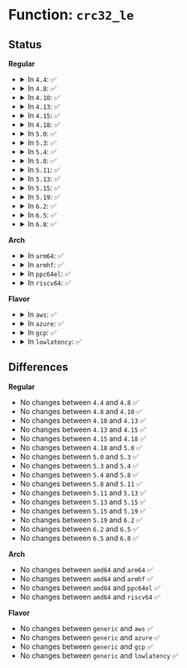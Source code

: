 # Function: <code>crc32_le</code>

## Status
<b>Regular</b>
<ul>
<li>
<details>
<summary>In <code>4.4</code>: ✅</summary>

```c
u32 crc32_le(u32 crc, const unsigned char *p, size_t len);
```

**Collision:** Unique Global

**Inline:** No

**Transformation:** False

**Instances:**

```
In lib/crc32.c (ffffffff81406c10)
Location: lib/crc32.c:194
Inline: False
Direct callers:
  - kernel/power/swap.c:crc32_threadfn
  - block/partitions/efi.c:is_gpt_valid
  - block/partitions/efi.c:is_gpt_valid
  - lib/xz/xz_dec_stream.c:xz_dec_run
  - lib/xz/xz_dec_stream.c:xz_dec_run
  - lib/xz/xz_dec_stream.c:xz_dec_run
  - lib/xz/xz_dec_stream.c:xz_dec_run
  - lib/xz/xz_dec_stream.c:xz_dec_run
  - lib/xz/xz_dec_stream.c:xz_dec_run
  - drivers/video/console/fbcon.c:fbcon_set_font
  - drivers/net/tun.c:tun_net_xmit
  - drivers/net/tun.c:__tun_chr_ioctl
```
**Symbols:**

```
ffffffff81406c10-ffffffff81406d0e: crc32_le (STB_GLOBAL)
```
</details>
</li>
<li>
<details>
<summary>In <code>4.8</code>: ✅</summary>

```c
u32 crc32_le(u32 crc, const unsigned char *p, size_t len);
```

**Collision:** Unique Global

**Inline:** No

**Transformation:** False

**Instances:**

```
In lib/crc32.c (ffffffff8144e920)
Location: lib/crc32.c:194
Inline: False
Direct callers:
  - kernel/power/swap.c:crc32_threadfn
  - block/partitions/efi.c:is_gpt_valid
  - block/partitions/efi.c:is_gpt_valid
  - lib/xz/xz_dec_stream.c:xz_dec_run
  - lib/xz/xz_dec_stream.c:xz_dec_run
  - lib/xz/xz_dec_stream.c:xz_dec_run
  - lib/xz/xz_dec_stream.c:xz_dec_run
  - lib/xz/xz_dec_stream.c:xz_dec_run
  - lib/xz/xz_dec_stream.c:xz_dec_run
  - drivers/video/console/fbcon.c:fbcon_set_font
  - drivers/net/tun.c:__tun_chr_ioctl
  - drivers/net/tun.c:tun_net_xmit
```
**Symbols:**

```
ffffffff8144e920-ffffffff8144ea81: crc32_le (STB_GLOBAL)
```
</details>
</li>
<li>
<details>
<summary>In <code>4.10</code>: ✅</summary>

```c
u32 crc32_le(u32 crc, const unsigned char *p, size_t len);
```

**Collision:** Unique Global

**Inline:** No

**Transformation:** False

**Instances:**

```
In lib/crc32.c (ffffffff8146d2e0)
Location: lib/crc32.c:194
Inline: False
Direct callers:
  - kernel/power/swap.c:crc32_threadfn
  - block/partitions/efi.c:is_gpt_valid
  - block/partitions/efi.c:is_gpt_valid
  - lib/xz/xz_dec_stream.c:xz_dec_run
  - lib/xz/xz_dec_stream.c:xz_dec_run
  - lib/xz/xz_dec_stream.c:xz_dec_run
  - lib/xz/xz_dec_stream.c:xz_dec_run
  - lib/xz/xz_dec_stream.c:xz_dec_run
  - lib/xz/xz_dec_stream.c:xz_dec_run
  - drivers/video/console/fbcon.c:fbcon_set_font
  - drivers/net/tun.c:__tun_chr_ioctl
  - drivers/net/tun.c:tun_net_xmit
```
**Symbols:**

```
ffffffff8146d2e0-ffffffff8146d441: crc32_le (STB_GLOBAL)
```
</details>
</li>
<li>
<details>
<summary>In <code>4.13</code>: ✅</summary>

```c
u32 crc32_le(u32 crc, const unsigned char *p, size_t len);
```

**Collision:** Unique Global

**Inline:** No

**Transformation:** False

**Instances:**

```
In lib/crc32.c (ffffffff814729c0)
Location: lib/crc32.c:194
Inline: False
Direct callers:
  - kernel/power/swap.c:crc32_threadfn
  - lib/xz/xz_dec_stream.c:xz_dec_run
  - lib/xz/xz_dec_stream.c:xz_dec_run
  - lib/xz/xz_dec_stream.c:xz_dec_run
  - lib/xz/xz_dec_stream.c:xz_dec_run
  - lib/xz/xz_dec_stream.c:xz_dec_run
  - lib/xz/xz_dec_stream.c:xz_dec_run
  - drivers/video/console/fbcon.c:fbcon_set_font
  - drivers/net/tun.c:__tun_chr_ioctl
  - drivers/net/tun.c:tun_net_xmit
```
**Symbols:**

```
ffffffff814729c0-ffffffff81472b1d: crc32_le (STB_GLOBAL)
```
</details>
</li>
<li>
<details>
<summary>In <code>4.15</code>: ✅</summary>

```c
u32 crc32_le(u32 crc, const unsigned char *p, size_t len);
```

**Collision:** Unique Global

**Inline:** No

**Transformation:** False

**Instances:**

```
In lib/crc32.c (ffffffff8149f110)
Location: lib/crc32.c:194
Inline: False
Direct callers:
  - kernel/power/swap.c:crc32_threadfn
  - lib/xz/xz_dec_stream.c:xz_dec_run
  - lib/xz/xz_dec_stream.c:xz_dec_run
  - lib/xz/xz_dec_stream.c:xz_dec_run
  - lib/xz/xz_dec_stream.c:xz_dec_run
  - lib/xz/xz_dec_stream.c:xz_dec_run
  - lib/xz/xz_dec_stream.c:xz_dec_run
  - drivers/video/fbdev/core/fbcon.c:fbcon_set_font
  - drivers/net/tun.c:__tun_chr_ioctl
  - drivers/net/tun.c:tun_net_xmit
```
**Symbols:**

```
ffffffff8149f110-ffffffff8149f26d: crc32_le (STB_GLOBAL)
```
</details>
</li>
<li>
<details>
<summary>In <code>4.18</code>: ✅</summary>

```c
u32 crc32_le(u32 crc, const unsigned char *p, size_t len);
```

**Collision:** Unique Global

**Inline:** No

**Transformation:** False

**Instances:**

```
In lib/crc32.c (ffffffff814d4330)
Location: lib/crc32.c:194
Inline: False
Direct callers:
  - kernel/power/swap.c:crc32_threadfn
  - lib/xz/xz_dec_stream.c:dec_main
  - lib/xz/xz_dec_stream.c:dec_main
  - lib/xz/xz_dec_stream.c:dec_main
  - lib/xz/xz_dec_stream.c:dec_main
  - lib/xz/xz_dec_stream.c:dec_main
  - lib/xz/xz_dec_stream.c:dec_main
  - drivers/video/fbdev/core/fbcon.c:fbcon_set_font
  - drivers/net/tun.c:__tun_chr_ioctl
  - drivers/net/tun.c:tun_net_xmit
```
**Symbols:**

```
ffffffff814d4330-ffffffff814d447b: crc32_le (STB_GLOBAL)
```
</details>
</li>
<li>
<details>
<summary>In <code>5.0</code>: ✅</summary>

```c
u32 crc32_le(u32 crc, const unsigned char *p, size_t len);
```

**Collision:** Unique Global

**Inline:** No

**Transformation:** False

**Instances:**

```
In lib/crc32.c (ffffffff814e8d80)
Location: lib/crc32.c:195
Inline: False
Direct callers:
  - kernel/power/swap.c:crc32_threadfn
  - lib/xz/xz_dec_stream.c:xz_dec_run
  - lib/xz/xz_dec_stream.c:xz_dec_run
  - lib/xz/xz_dec_stream.c:xz_dec_run
  - lib/xz/xz_dec_stream.c:xz_dec_run
  - lib/xz/xz_dec_stream.c:xz_dec_run
  - lib/xz/xz_dec_stream.c:xz_dec_run
  - drivers/video/fbdev/core/fbcon.c:fbcon_set_font
  - drivers/net/tun.c:__tun_chr_ioctl
  - drivers/net/tun.c:tun_net_xmit
```
**Symbols:**

```
ffffffff814e8d80-ffffffff814e8ecb: crc32_le (STB_WEAK)
```
</details>
</li>
<li>
<details>
<summary>In <code>5.3</code>: ✅</summary>

```c
u32 crc32_le(u32 crc, const unsigned char *p, size_t len);
```

**Collision:** Unique Global

**Inline:** No

**Transformation:** False

**Instances:**

```
In lib/crc32.c (ffffffff81515990)
Location: lib/crc32.c:195
Inline: False
Direct callers:
  - kernel/power/swap.c:crc32_threadfn
  - lib/xz/xz_dec_stream.c:xz_dec_run
  - lib/xz/xz_dec_stream.c:xz_dec_run
  - lib/xz/xz_dec_stream.c:xz_dec_run
  - lib/xz/xz_dec_stream.c:xz_dec_run
  - lib/xz/xz_dec_stream.c:xz_dec_run
  - lib/xz/xz_dec_stream.c:xz_dec_run
  - drivers/video/fbdev/core/fbcon.c:fbcon_set_font
  - drivers/net/tun.c:__tun_chr_ioctl
  - drivers/net/tun.c:tun_net_xmit
```
**Symbols:**

```
ffffffff81515990-ffffffff81515a86: crc32_le (STB_WEAK)
```
</details>
</li>
<li>
<details>
<summary>In <code>5.4</code>: ✅</summary>

```c
u32 crc32_le(u32 crc, const unsigned char *p, size_t len);
```

**Collision:** Unique Global

**Inline:** No

**Transformation:** False

**Instances:**

```
In lib/crc32.c (ffffffff815363d0)
Location: lib/crc32.c:195
Inline: False
Direct callers:
  - kernel/power/swap.c:crc32_threadfn
  - lib/xz/xz_dec_stream.c:xz_dec_run
  - lib/xz/xz_dec_stream.c:xz_dec_run
  - lib/xz/xz_dec_stream.c:xz_dec_run
  - lib/xz/xz_dec_stream.c:xz_dec_run
  - lib/xz/xz_dec_stream.c:xz_dec_run
  - lib/xz/xz_dec_stream.c:xz_dec_run
  - drivers/video/fbdev/core/fbcon.c:fbcon_set_font
  - drivers/net/tun.c:__tun_chr_ioctl
  - drivers/net/tun.c:tun_net_xmit
```
**Symbols:**

```
ffffffff815363d0-ffffffff815364c6: crc32_le (STB_WEAK)
```
</details>
</li>
<li>
<details>
<summary>In <code>5.8</code>: ✅</summary>

```c
u32 crc32_le(u32 crc, const unsigned char *p, size_t len);
```

**Collision:** Unique Global

**Inline:** No

**Transformation:** False

**Instances:**

```
In lib/crc32.c (ffffffff8159a910)
Location: lib/crc32.c:195
Inline: False
Direct callers:
  - kernel/power/swap.c:crc32_threadfn
  - lib/xz/xz_dec_stream.c:dec_main
  - lib/xz/xz_dec_stream.c:dec_main
  - lib/xz/xz_dec_stream.c:dec_main
  - lib/xz/xz_dec_stream.c:dec_main
  - lib/xz/xz_dec_stream.c:dec_block_header
  - lib/xz/xz_dec_stream.c:dec_index
  - lib/xz/xz_dec_stream.c:dec_index
  - lib/xz/xz_dec_stream.c:dec_block
  - lib/xz/xz_dec_stream.c:dec_block
  - drivers/video/fbdev/core/fbcon.c:fbcon_set_font
  - drivers/net/tun.c:addr_hash_test
  - drivers/net/tun.c:addr_hash_set
```
**Symbols:**

```
ffffffff8159a910-ffffffff8159a922: crc32_le (STB_WEAK)
```
</details>
</li>
<li>
<details>
<summary>In <code>5.11</code>: ✅</summary>

```c
u32 crc32_le(u32 crc, const unsigned char *p, size_t len);
```

**Collision:** Unique Global

**Inline:** No

**Transformation:** False

**Instances:**

```
In lib/crc32.c (ffffffff815b6300)
Location: lib/crc32.c:195
Inline: False
Direct callers:
  - kernel/power/swap.c:crc32_threadfn
  - lib/xz/xz_dec_stream.c:dec_main
  - lib/xz/xz_dec_stream.c:dec_main
  - lib/xz/xz_dec_stream.c:dec_main
  - lib/xz/xz_dec_stream.c:dec_main
  - lib/xz/xz_dec_stream.c:dec_block_header
  - lib/xz/xz_dec_stream.c:dec_index
  - lib/xz/xz_dec_stream.c:dec_index
  - lib/xz/xz_dec_stream.c:dec_block
  - lib/xz/xz_dec_stream.c:dec_block
  - lib/pldmfw/pldmfw.c:pldm_parse_image
  - drivers/video/fbdev/core/fbcon.c:fbcon_set_font
  - drivers/net/tun.c:addr_hash_test
  - drivers/net/tun.c:addr_hash_set
```
**Symbols:**

```
ffffffff815b6300-ffffffff815b6312: crc32_le (STB_WEAK)
```
</details>
</li>
<li>
<details>
<summary>In <code>5.13</code>: ✅</summary>

```c
u32 crc32_le(u32 crc, const unsigned char *p, size_t len);
```

**Collision:** Unique Global

**Inline:** No

**Transformation:** False

**Instances:**

```
In lib/crc32.c (ffffffff815c1150)
Location: lib/crc32.c:195
Inline: False
Direct callers:
  - kernel/power/swap.c:crc32_threadfn
  - lib/xz/xz_dec_stream.c:dec_main
  - lib/xz/xz_dec_stream.c:dec_main
  - lib/xz/xz_dec_stream.c:dec_main
  - lib/xz/xz_dec_stream.c:dec_main
  - lib/xz/xz_dec_stream.c:dec_main
  - lib/xz/xz_dec_stream.c:dec_main
  - lib/xz/xz_dec_stream.c:dec_main
  - lib/xz/xz_dec_stream.c:dec_main
  - lib/xz/xz_dec_stream.c:dec_block_header
  - lib/pldmfw/pldmfw.c:pldmfw_flash_image
  - drivers/video/fbdev/core/fbcon.c:fbcon_set_font
  - drivers/net/tun.c:tun_net_xmit
  - drivers/net/tun.c:update_filter
  - arch/x86/power/hibernate.c:arch_hibernation_header_restore
  - arch/x86/power/hibernate.c:arch_hibernation_header_save
```
**Symbols:**

```
ffffffff815c1150-ffffffff815c1162: crc32_le (STB_WEAK)
```
</details>
</li>
<li>
<details>
<summary>In <code>5.15</code>: ✅</summary>

```c
u32 crc32_le(u32 crc, const unsigned char *p, size_t len);
```

**Collision:** Unique Global

**Inline:** No

**Transformation:** False

**Instances:**

```
In lib/crc32.c (ffffffff81628fc0)
Location: lib/crc32.c:195
Inline: False
Direct callers:
  - kernel/power/swap.c:crc32_threadfn
  - lib/xz/xz_dec_stream.c:dec_main
  - lib/xz/xz_dec_stream.c:dec_main
  - lib/xz/xz_dec_stream.c:dec_main
  - lib/xz/xz_dec_stream.c:dec_main
  - lib/xz/xz_dec_stream.c:dec_main
  - lib/xz/xz_dec_stream.c:dec_main
  - lib/xz/xz_dec_stream.c:dec_block_header
  - lib/xz/xz_dec_stream.c:dec_block
  - lib/xz/xz_dec_stream.c:dec_block
  - lib/pldmfw/pldmfw.c:pldmfw_flash_image
  - drivers/video/fbdev/core/fbcon.c:fbcon_set_font
  - drivers/net/tun.c:tun_net_xmit
  - drivers/net/tun.c:update_filter
  - arch/x86/power/hibernate.c:arch_hibernation_header_restore
  - arch/x86/power/hibernate.c:arch_hibernation_header_save
```
**Symbols:**

```
ffffffff81628fc0-ffffffff81628fd2: crc32_le (STB_WEAK)
```
</details>
</li>
<li>
<details>
<summary>In <code>5.19</code>: ✅</summary>

```c
u32 crc32_le(u32 crc, const unsigned char *p, size_t len);
```

**Collision:** Unique Global

**Inline:** No

**Transformation:** False

**Instances:**

```
In lib/crc32.c (ffffffff816f9e60)
Location: lib/crc32.c:195
Inline: False
Direct callers:
  - kernel/power/swap.c:crc32_threadfn
  - block/partitions/efi.c:is_gpt_valid
  - block/partitions/efi.c:is_gpt_valid
  - lib/xz/xz_dec_stream.c:dec_main
  - lib/xz/xz_dec_stream.c:dec_main
  - lib/xz/xz_dec_stream.c:dec_main
  - lib/xz/xz_dec_stream.c:dec_main
  - lib/xz/xz_dec_stream.c:dec_main
  - lib/xz/xz_dec_stream.c:dec_main
  - lib/xz/xz_dec_stream.c:dec_block_header
  - lib/xz/xz_dec_stream.c:dec_block
  - lib/xz/xz_dec_stream.c:dec_block
  - lib/pldmfw/pldmfw.c:pldmfw_flash_image
  - drivers/video/fbdev/core/fbcon.c:fbcon_set_font
  - drivers/acpi/scan.c:__acpi_device_add
  - drivers/net/tun.c:tun_net_xmit
  - drivers/net/tun.c:update_filter
  - arch/x86/power/hibernate.c:arch_hibernation_header_restore
  - arch/x86/power/hibernate.c:arch_hibernation_header_save
```
**Symbols:**

```
ffffffff816f9e60-ffffffff816f9e7e: crc32_le (STB_WEAK)
```
</details>
</li>
<li>
<details>
<summary>In <code>6.2</code>: ✅</summary>

```c
u32 crc32_le(u32 crc, const unsigned char *p, size_t len);
```

**Collision:** Unique Global

**Inline:** No

**Transformation:** False

**Instances:**

```
In lib/crc32.c (ffffffff817ec7e0)
Location: lib/crc32.c:195
Inline: False
Direct callers:
  - kernel/power/swap.c:crc32_threadfn
  - block/partitions/efi.c:is_gpt_valid
  - block/partitions/efi.c:is_gpt_valid
  - lib/xz/xz_dec_stream.c:dec_main
  - lib/xz/xz_dec_stream.c:dec_main
  - lib/xz/xz_dec_stream.c:dec_main
  - lib/xz/xz_dec_stream.c:dec_main
  - lib/xz/xz_dec_stream.c:dec_main
  - lib/xz/xz_dec_stream.c:dec_main
  - lib/xz/xz_dec_stream.c:dec_block_header
  - lib/xz/xz_dec_stream.c:dec_block
  - lib/xz/xz_dec_stream.c:dec_block
  - lib/pldmfw/pldmfw.c:pldmfw_flash_image
  - drivers/video/fbdev/core/fbcon.c:fbcon_set_font
  - drivers/acpi/scan.c:acpi_device_add
  - drivers/net/tun.c:tun_net_xmit
  - drivers/net/tun.c:update_filter
  - arch/x86/power/hibernate.c:arch_hibernation_header_restore
  - arch/x86/power/hibernate.c:arch_hibernation_header_save
```
**Symbols:**

```
ffffffff817ec7e0-ffffffff817ec7fe: crc32_le (STB_WEAK)
```
</details>
</li>
<li>
<details>
<summary>In <code>6.5</code>: ✅</summary>

```c
u32 crc32_le(u32 crc, const unsigned char *p, size_t len);
```

**Collision:** Unique Global

**Inline:** No

**Transformation:** False

**Instances:**

```
In lib/crc32.c (ffffffff8182c9d0)
Location: lib/crc32.c:195
Inline: False
Direct callers:
  - kernel/power/swap.c:crc32_threadfn
  - block/partitions/efi.c:is_gpt_valid
  - block/partitions/efi.c:is_gpt_valid
  - lib/xz/xz_dec_stream.c:dec_main
  - lib/xz/xz_dec_stream.c:dec_main
  - lib/xz/xz_dec_stream.c:dec_main
  - lib/xz/xz_dec_stream.c:dec_main
  - lib/xz/xz_dec_stream.c:dec_main
  - lib/xz/xz_dec_stream.c:dec_main
  - lib/xz/xz_dec_stream.c:dec_block_header
  - lib/xz/xz_dec_stream.c:dec_block
  - lib/xz/xz_dec_stream.c:dec_block
  - lib/pldmfw/pldmfw.c:pldmfw_flash_image
  - drivers/video/fbdev/core/fbcon.c:fbcon_set_font
  - drivers/acpi/scan.c:acpi_device_add
  - drivers/net/tun.c:tun_net_xmit
  - drivers/net/tun.c:update_filter
  - arch/x86/power/hibernate.c:arch_hibernation_header_restore
  - arch/x86/power/hibernate.c:arch_hibernation_header_save
```
**Symbols:**

```
ffffffff8182c9d0-ffffffff8182c9ee: crc32_le (STB_WEAK)
```
</details>
</li>
<li>
<details>
<summary>In <code>6.8</code>: ✅</summary>

```c
u32 crc32_le(u32 crc, const unsigned char *p, size_t len);
```

**Collision:** Unique Global

**Inline:** No

**Transformation:** False

**Instances:**

```
In lib/crc32.c (ffffffff8187e560)
Location: lib/crc32.c:195
Inline: False
Direct callers:
  - kernel/power/swap.c:crc32_threadfn
  - block/partitions/efi.c:is_gpt_valid
  - block/partitions/efi.c:is_gpt_valid
  - lib/xz/xz_dec_stream.c:dec_main
  - lib/xz/xz_dec_stream.c:dec_main
  - lib/xz/xz_dec_stream.c:dec_main
  - lib/xz/xz_dec_stream.c:dec_main
  - lib/xz/xz_dec_stream.c:dec_main
  - lib/xz/xz_dec_stream.c:dec_main
  - lib/xz/xz_dec_stream.c:dec_block_header
  - lib/xz/xz_dec_stream.c:dec_block
  - lib/xz/xz_dec_stream.c:dec_block
  - lib/pldmfw/pldmfw.c:pldmfw_flash_image
  - drivers/video/fbdev/core/fbcon.c:fbcon_set_font
  - drivers/acpi/scan.c:acpi_device_add
  - drivers/net/tun.c:tun_net_xmit
  - drivers/net/tun.c:update_filter
  - arch/x86/power/hibernate.c:arch_hibernation_header_restore
  - arch/x86/power/hibernate.c:arch_hibernation_header_save
```
**Symbols:**

```
ffffffff8187e560-ffffffff8187e57e: crc32_le (STB_WEAK)
```
</details>
</li>
</ul>
<b>Arch</b>
<ul>
<li>
<details>
<summary>In <code>arm64</code>: ✅</summary>

```c
u32 crc32_le(u32 crc, const unsigned char *p, size_t len);
```

**Collision:** Unique Global

**Inline:** No

**Transformation:** False

**Instances:**

```
In lib/crc32.c (ffff800010642d78)
Location: lib/crc32.c:195
Inline: False
Direct callers:
  - lib/xz/xz_dec_stream.c:xz_dec_run
  - lib/xz/xz_dec_stream.c:xz_dec_run
  - lib/xz/xz_dec_stream.c:xz_dec_run
  - lib/xz/xz_dec_stream.c:xz_dec_run
  - lib/xz/xz_dec_stream.c:xz_dec_run
  - lib/xz/xz_dec_stream.c:xz_dec_run
  - drivers/video/fbdev/core/fbcon.c:fbcon_set_font
  - drivers/net/tun.c:__tun_chr_ioctl
  - drivers/net/tun.c:tun_net_xmit
  - drivers/net/ethernet/freescale/fman/fman_dtsec.c:dtsec_del_hash_mac_address
  - drivers/net/ethernet/freescale/fman/fman_dtsec.c:dtsec_del_hash_mac_address
  - drivers/net/ethernet/freescale/fman/fman_dtsec.c:dtsec_add_hash_mac_address
  - drivers/net/ethernet/freescale/fman/fman_dtsec.c:dtsec_add_hash_mac_address
  - drivers/net/ethernet/freescale/fman/fman_tgec.c:tgec_del_hash_mac_address
  - drivers/net/ethernet/freescale/fman/fman_tgec.c:tgec_add_hash_mac_address
  - drivers/net/ethernet/smsc/smc91x.c:smc_set_multicast_list
```
**Symbols:**

```
ffff800010628e00-ffff800010628edc: crc32_le (STB_GLOBAL)
```
</details>
</li>
<li>
<details>
<summary>In <code>armhf</code>: ✅</summary>

```c
u32 crc32_le(u32 crc, const unsigned char *p, size_t len);
```

**Collision:** Unique Global

**Inline:** No

**Transformation:** False

**Instances:**

```
In lib/crc32.c (c07e885c)
Location: lib/crc32.c:195
Inline: False
Direct callers:
  - kernel/power/swap.c:crc32_threadfn
  - lib/xz/xz_dec_stream.c:xz_dec_run
  - lib/xz/xz_dec_stream.c:xz_dec_run
  - lib/xz/xz_dec_stream.c:xz_dec_run
  - lib/xz/xz_dec_stream.c:xz_dec_run
  - lib/xz/xz_dec_stream.c:xz_dec_run
  - lib/xz/xz_dec_stream.c:xz_dec_run
  - lib/xz/xz_dec_stream.c:index_update
  - drivers/video/fbdev/core/fbcon.c:fbcon_set_font
  - drivers/net/tun.c:tun_net_xmit
```
**Symbols:**

```
c07e885c-c07e8994: crc32_le (STB_WEAK)
```
</details>
</li>
<li>
<details>
<summary>In <code>ppc64el</code>: ✅</summary>

```c
u32 crc32_le(u32 crc, const unsigned char *p, size_t len);
```

**Collision:** Unique Global

**Inline:** No

**Transformation:** False

**Instances:**

```
In lib/crc32.c (c0000000007edee0)
Location: lib/crc32.c:195
Inline: False
Direct callers:
  - lib/xz/xz_dec_stream.c:xz_dec_run
  - lib/xz/xz_dec_stream.c:xz_dec_run
  - lib/xz/xz_dec_stream.c:xz_dec_run
  - lib/xz/xz_dec_stream.c:xz_dec_run
  - lib/xz/xz_dec_stream.c:xz_dec_run
  - lib/xz/xz_dec_stream.c:xz_dec_run
  - drivers/video/fbdev/core/fbcon.c:fbcon_set_font
  - drivers/net/tun.c:__tun_chr_ioctl
  - drivers/net/tun.c:tun_net_xmit
```
**Symbols:**

```
c0000000007edee0-c0000000007ee0c8: crc32_le (STB_WEAK)
```
</details>
</li>
<li>
<details>
<summary>In <code>riscv64</code>: ✅</summary>

```c
u32 crc32_le(u32 crc, const unsigned char *p, size_t len);
```

**Collision:** Unique Global

**Inline:** No

**Transformation:** False

**Instances:**

```
In lib/crc32.c (ffffffe00046f0b8)
Location: lib/crc32.c:195
Inline: False
Direct callers:
  - lib/xz/xz_dec_stream.c:xz_dec_run
  - lib/xz/xz_dec_stream.c:xz_dec_run
  - lib/xz/xz_dec_stream.c:xz_dec_run
  - lib/xz/xz_dec_stream.c:xz_dec_run
  - lib/xz/xz_dec_stream.c:xz_dec_run
  - lib/xz/xz_dec_stream.c:xz_dec_run
  - drivers/video/fbdev/core/fbcon.c:fbcon_set_font
  - drivers/net/tun.c:tun_net_xmit
```
**Symbols:**

```
ffffffe00046f0b8-ffffffe00046f24c: crc32_le (STB_WEAK)
```
</details>
</li>
</ul>
<b>Flavor</b>
<ul>
<li>
<details>
<summary>In <code>aws</code>: ✅</summary>

```c
u32 crc32_le(u32 crc, const unsigned char *p, size_t len);
```

**Collision:** Unique Global

**Inline:** No

**Transformation:** False

**Instances:**

```
In lib/crc32.c (ffffffff8152e9b0)
Location: lib/crc32.c:195
Inline: False
Direct callers:
  - kernel/power/swap.c:crc32_threadfn
  - lib/xz/xz_dec_stream.c:xz_dec_run
  - lib/xz/xz_dec_stream.c:xz_dec_run
  - lib/xz/xz_dec_stream.c:xz_dec_run
  - lib/xz/xz_dec_stream.c:xz_dec_run
  - lib/xz/xz_dec_stream.c:xz_dec_run
  - lib/xz/xz_dec_stream.c:xz_dec_run
  - drivers/video/fbdev/core/fbcon.c:fbcon_set_font
  - drivers/net/tun.c:__tun_chr_ioctl
  - drivers/net/tun.c:tun_net_xmit
```
**Symbols:**

```
ffffffff8152e9b0-ffffffff8152eaa6: crc32_le (STB_WEAK)
```
</details>
</li>
<li>
<details>
<summary>In <code>azure</code>: ✅</summary>

```c
u32 crc32_le(u32 crc, const unsigned char *p, size_t len);
```

**Collision:** Unique Global

**Inline:** No

**Transformation:** False

**Instances:**

```
In lib/crc32.c (ffffffff8151ec90)
Location: lib/crc32.c:195
Inline: False
Direct callers:
  - kernel/power/swap.c:crc32_threadfn
  - lib/xz/xz_dec_stream.c:xz_dec_run
  - lib/xz/xz_dec_stream.c:xz_dec_run
  - lib/xz/xz_dec_stream.c:xz_dec_run
  - lib/xz/xz_dec_stream.c:xz_dec_run
  - lib/xz/xz_dec_stream.c:xz_dec_run
  - lib/xz/xz_dec_stream.c:xz_dec_run
  - drivers/video/fbdev/core/fbcon.c:fbcon_set_font
  - drivers/net/tun.c:__tun_chr_ioctl
  - drivers/net/tun.c:tun_net_xmit
```
**Symbols:**

```
ffffffff8151ec90-ffffffff8151ed86: crc32_le (STB_WEAK)
```
</details>
</li>
<li>
<details>
<summary>In <code>gcp</code>: ✅</summary>

```c
u32 crc32_le(u32 crc, const unsigned char *p, size_t len);
```

**Collision:** Unique Global

**Inline:** No

**Transformation:** False

**Instances:**

```
In lib/crc32.c (ffffffff8152a650)
Location: lib/crc32.c:195
Inline: False
Direct callers:
  - kernel/power/swap.c:crc32_threadfn
  - lib/xz/xz_dec_stream.c:xz_dec_run
  - lib/xz/xz_dec_stream.c:xz_dec_run
  - lib/xz/xz_dec_stream.c:xz_dec_run
  - lib/xz/xz_dec_stream.c:xz_dec_run
  - lib/xz/xz_dec_stream.c:xz_dec_run
  - lib/xz/xz_dec_stream.c:xz_dec_run
  - drivers/video/fbdev/core/fbcon.c:fbcon_set_font
  - drivers/net/tun.c:__tun_chr_ioctl
  - drivers/net/tun.c:tun_net_xmit
```
**Symbols:**

```
ffffffff8152a650-ffffffff8152a746: crc32_le (STB_WEAK)
```
</details>
</li>
<li>
<details>
<summary>In <code>lowlatency</code>: ✅</summary>

```c
u32 crc32_le(u32 crc, const unsigned char *p, size_t len);
```

**Collision:** Unique Global

**Inline:** No

**Transformation:** False

**Instances:**

```
In lib/crc32.c (ffffffff81544450)
Location: lib/crc32.c:195
Inline: False
Direct callers:
  - kernel/power/swap.c:crc32_threadfn
  - lib/xz/xz_dec_stream.c:xz_dec_run
  - lib/xz/xz_dec_stream.c:xz_dec_run
  - lib/xz/xz_dec_stream.c:xz_dec_run
  - lib/xz/xz_dec_stream.c:xz_dec_run
  - lib/xz/xz_dec_stream.c:xz_dec_run
  - lib/xz/xz_dec_stream.c:xz_dec_run
  - drivers/video/fbdev/core/fbcon.c:fbcon_set_font
  - drivers/net/tun.c:__tun_chr_ioctl
  - drivers/net/tun.c:tun_net_xmit
```
**Symbols:**

```
ffffffff81544450-ffffffff81544546: crc32_le (STB_WEAK)
```
</details>
</li>
</ul>

## Differences
<b>Regular</b>
<ul>
<li>
No changes between <code>4.4</code> and <code>4.8</code> ✅
</li>
<li>
No changes between <code>4.8</code> and <code>4.10</code> ✅
</li>
<li>
No changes between <code>4.10</code> and <code>4.13</code> ✅
</li>
<li>
No changes between <code>4.13</code> and <code>4.15</code> ✅
</li>
<li>
No changes between <code>4.15</code> and <code>4.18</code> ✅
</li>
<li>
No changes between <code>4.18</code> and <code>5.0</code> ✅
</li>
<li>
No changes between <code>5.0</code> and <code>5.3</code> ✅
</li>
<li>
No changes between <code>5.3</code> and <code>5.4</code> ✅
</li>
<li>
No changes between <code>5.4</code> and <code>5.8</code> ✅
</li>
<li>
No changes between <code>5.8</code> and <code>5.11</code> ✅
</li>
<li>
No changes between <code>5.11</code> and <code>5.13</code> ✅
</li>
<li>
No changes between <code>5.13</code> and <code>5.15</code> ✅
</li>
<li>
No changes between <code>5.15</code> and <code>5.19</code> ✅
</li>
<li>
No changes between <code>5.19</code> and <code>6.2</code> ✅
</li>
<li>
No changes between <code>6.2</code> and <code>6.5</code> ✅
</li>
<li>
No changes between <code>6.5</code> and <code>6.8</code> ✅
</li>
</ul>
<b>Arch</b>
<ul>
<li>
No changes between <code>amd64</code> and <code>arm64</code> ✅
</li>
<li>
No changes between <code>amd64</code> and <code>armhf</code> ✅
</li>
<li>
No changes between <code>amd64</code> and <code>ppc64el</code> ✅
</li>
<li>
No changes between <code>amd64</code> and <code>riscv64</code> ✅
</li>
</ul>
<b>Flavor</b>
<ul>
<li>
No changes between <code>generic</code> and <code>aws</code> ✅
</li>
<li>
No changes between <code>generic</code> and <code>azure</code> ✅
</li>
<li>
No changes between <code>generic</code> and <code>gcp</code> ✅
</li>
<li>
No changes between <code>generic</code> and <code>lowlatency</code> ✅
</li>
</ul>
